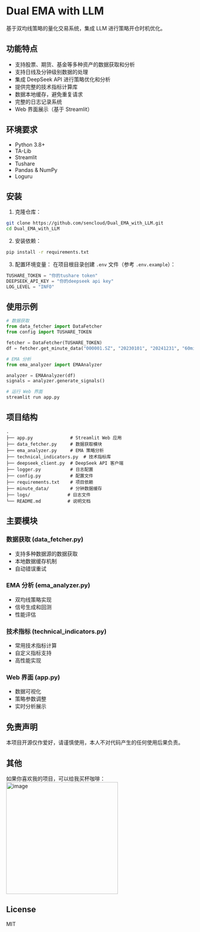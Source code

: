 # Dual EMA with LLM

基于双均线策略的量化交易系统，集成 LLM 进行策略开仓时机优化。

## 功能特点

- 支持股票、期货、基金等多种资产的数据获取和分析
- 支持日线及分钟级别数据的处理
- 集成 DeepSeek API 进行策略优化和分析
- 提供完整的技术指标计算库
- 数据本地缓存，避免重复请求
- 完整的日志记录系统
- Web 界面展示（基于 Streamlit）

## 环境要求

- Python 3.8+
- TA-Lib
- Streamlit
- Tushare
- Pandas & NumPy
- Loguru

## 安装

1. 克隆仓库：
```bash
git clone https://github.com/sencloud/Dual_EMA_with_LLM.git
cd Dual_EMA_with_LLM
```

2. 安装依赖：
```bash
pip install -r requirements.txt
```

3. 配置环境变量：
在项目根目录创建 `.env` 文件（参考 `.env.example`）：
```python
TUSHARE_TOKEN = "你的tushare token"
DEEPSEEK_API_KEY = "你的deepseek api key"
LOG_LEVEL = "INFO"
```

## 使用示例

```python
# 数据获取
from data_fetcher import DataFetcher
from config import TUSHARE_TOKEN

fetcher = DataFetcher(TUSHARE_TOKEN)
df = fetcher.get_minute_data("000001.SZ", "20230101", "20241231", "60min")

# EMA 分析
from ema_analyzer import EMAAnalyzer

analyzer = EMAAnalyzer(df)
signals = analyzer.generate_signals()

# 运行 Web 界面
streamlit run app.py
```

## 项目结构

```
.
├── app.py              # Streamlit Web 应用
├── data_fetcher.py     # 数据获取模块
├── ema_analyzer.py     # EMA 策略分析
├── technical_indicators.py  # 技术指标库
├── deepseek_client.py  # DeepSeek API 客户端
├── logger.py           # 日志配置
├── config.py           # 配置文件
├── requirements.txt    # 项目依赖
├── minute_data/        # 分钟数据缓存
├── logs/              # 日志文件
└── README.md          # 说明文档
```

## 主要模块

### 数据获取 (data_fetcher.py)
- 支持多种数据源的数据获取
- 本地数据缓存机制
- 自动错误重试

### EMA 分析 (ema_analyzer.py)
- 双均线策略实现
- 信号生成和回测
- 性能评估

### 技术指标 (technical_indicators.py)
- 常用技术指标计算
- 自定义指标支持
- 高性能实现

### Web 界面 (app.py)
- 数据可视化
- 策略参数调整
- 实时分析展示

## 免责声明
本项目开源仅作爱好，请谨慎使用，本人不对代码产生的任何使用后果负责。

## 其他
如果你喜欢我的项目，可以给我买杯咖啡：
<img src="https://github.com/user-attachments/assets/e75ef971-ff56-41e5-88b9-317595d22f81" alt="image" width="300" height="300">

## License

MIT